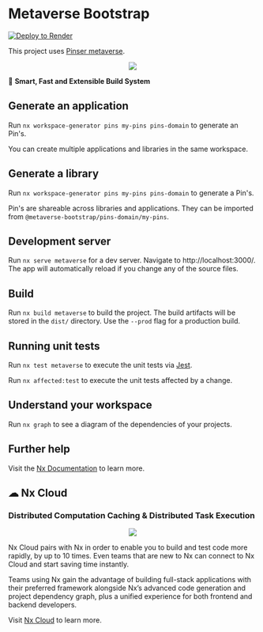 # Metaverse Bootstrap
[![Deploy to Render](https://render.com/images/deploy-to-render-button.svg)](https://render.com/deploy)

This project uses [Pinser metaverse](https://www.pinser.world).

<p style="text-align: center;"><img src="https://www.pinser.agency/wp-content/uploads/2022/06/logo-long-e1656513928420.png"></p>

🔎 **Smart, Fast and Extensible Build System**

## Generate an application

Run `nx workspace-generator pins my-pins pins-domain` to generate an Pin's.

You can create multiple applications and libraries in the same workspace.

## Generate a library

Run `nx workspace-generator pins my-pins pins-domain` to generate a Pin's.

Pin's are shareable across libraries and applications. They can be imported from `@metaverse-bootstrap/pins-domain/my-pins`.

## Development server

Run `nx serve metaverse` for a dev server. Navigate to http://localhost:3000/. The app will automatically reload if you change any of the source files.

## Build

Run `nx build metaverse` to build the project. The build artifacts will be stored in the `dist/` directory. Use the `--prod` flag for a production build.

## Running unit tests

Run `nx test metaverse` to execute the unit tests via [Jest](https://jestjs.io).

Run `nx affected:test` to execute the unit tests affected by a change.

## Understand your workspace

Run `nx graph` to see a diagram of the dependencies of your projects.

## Further help

Visit the [Nx Documentation](https://nx.dev) to learn more.

## ☁ Nx Cloud

### Distributed Computation Caching & Distributed Task Execution

<p style="text-align: center;"><img src="https://raw.githubusercontent.com/nrwl/nx/master/images/nx-cloud-card.png"></p>

Nx Cloud pairs with Nx in order to enable you to build and test code more rapidly, by up to 10 times. Even teams that are new to Nx can connect to Nx Cloud and start saving time instantly.

Teams using Nx gain the advantage of building full-stack applications with their preferred framework alongside Nx’s advanced code generation and project dependency graph, plus a unified experience for both frontend and backend developers.

Visit [Nx Cloud](https://nx.app/) to learn more.
